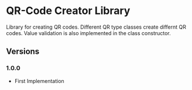 # QR-Code Creator Library

Library for creating QR codes. Different QR type classes create differnt QR codes. 
Value validation is also implemented in the class constructor. 

## Versions

### 1.0.0

- First Implementation
